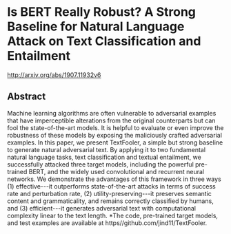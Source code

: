 # Is BERT Really Robust? A Strong Baseline for Natural Language Attack on Text Classification and Entailment
http://arxiv.org/abs/1907.11932v6
## Abstract
Machine learning algorithms are often vulnerable to adversarial examples that have imperceptible alterations from the original counterparts but can fool the state-of-the-art models. It is helpful to evaluate or even improve the robustness of these models by exposing the maliciously crafted adversarial examples. In this paper, we present TextFooler, a simple but strong baseline to generate natural adversarial text. By applying it to two fundamental natural language tasks, text classification and textual entailment, we successfully attacked three target models, including the powerful pre-trained BERT, and the widely used convolutional and recurrent neural networks. We demonstrate the advantages of this framework in three ways (1) effective---it outperforms state-of-the-art attacks in terms of success rate and perturbation rate, (2) utility-preserving---it preserves semantic content and grammaticality, and remains correctly classified by humans, and (3) efficient---it generates adversarial text with computational complexity linear to the text length. *The code, pre-trained target models, and test examples are available at https//github.com/jind11/TextFooler.